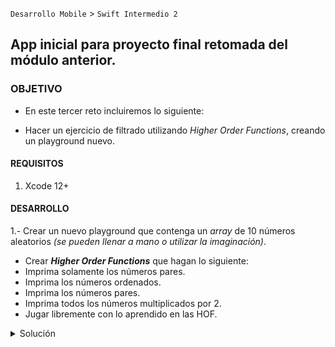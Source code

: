
`Desarrollo Mobile` > `Swift Intermedio 2`

## App inicial para proyecto final retomada del módulo anterior.

### OBJETIVO 

- En este tercer reto incluiremos lo siguiente:
* Hacer un ejercicio de filtrado utilizando _Higher Order Functions_, creando un playground nuevo.

#### REQUISITOS 

1. Xcode 12+

#### DESARROLLO

1.- Crear un nuevo playground que contenga un _array_ de 10 números aleatorios _(se pueden llenar a mano o utilizar la imaginación)_.
* Crear _**Higher Order Functions**_ que hagan lo siguiente:
* Imprima solamente los números pares.
* Imprima los números ordenados.
* Imprima los números pares.
* Imprima todos los números multiplicados por 2.
* Jugar libremente con lo aprendido en las HOF.

<details>
        <summary>Solución</summary>
        <p> Abrir el proyecto.</p>
        <p> Abrir el archivo CurrentSong</p>
        <p> Un ejemplo sencillo de los métodos requeridos sería:</p>
        ```
     
                let array = [23, 44, 2, 123, 444, 554, 346, 778, 324, 567, 887]
                //numeros ordenados
                print(array.sorted())
                //numeros pares
                print(array.filter { $0 % 2 == 0 })
                //multiplicados por 2
                print(array.map { $0 * 2 })
                // jugar libremente con las HOF
```
</details>